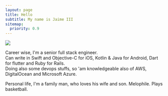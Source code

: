 ```yaml
---
layout: page
title: Hello
subtitle: My name is Jaime III
sitemap:
  priority: 0.9
---
```


<img src="{{ '/assets/img/avatar.png' | prepend: site.baseurl }}" id="about-img">

<div id="describe-text">
	<p>
		Career wise, I'm a senior full stack engineer. <br>
		Can write in Swift and Objective-C for iOS, Kotlin & Java for Android, Dart for flutter and Ruby for Rails. <br>
		Doing also some devops stuffs, so 'am knowledgeable also of AWS, DigitalOcean and Microsoft Azure.
	</p>
	<p>Personal life, I'm a family man, who loves his wife and son. Melophile. Plays basketball.</p>
</div>